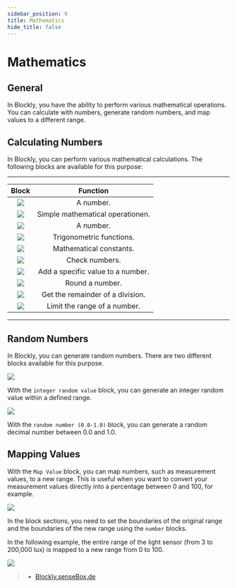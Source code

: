 ```yaml
---
sidebar_position: 9
title: Mathematics
hide_title: false
---
```

# Mathematics

## General
In Blockly, you have the ability to perform various mathematical operations. You can calculate with numbers, generate random numbers, and map values to a different range.

## Calculating Numbers
In Blockly, you can perform various mathematical calculations. The following blocks are available for this purpose:
________________________________________
| Block | Function |
| :-----: | :--------: |
| ![](/img/blockly-bilder/mathematik/blockly-mathematik-1.svg) | A number. |
| ![](/img/blockly-bilder/mathematik/blockly-mathematik-2.svg) | Simple mathematical operationen. |
| ![](/img/en/blockly-bilder/mathematik/blockly-mathematik-3.svg) | A number. |
| ![](/img/blockly-bilder/mathematik/blockly-mathematik-4.svg) | Trigonometric functions. |
| ![](/img/blockly-bilder/mathematik/blockly-mathematik-5.svg) | Mathematical constants. |
| ![](/img/en/blockly-bilder/mathematik/blockly-mathematik-6.svg) | Check numbers. |
| ![](/img/en/blockly-bilder/mathematik/blockly-mathematik-7.svg) | Add a specific value to a number. |
| ![](/img/en/blockly-bilder/mathematik/blockly-mathematik-8.svg) | Round a number. |
| ![](/img/en/blockly-bilder/mathematik/blockly-mathematik-9.svg) | Get the remainder of a division. |
| ![](/img/en/blockly-bilder/mathematik/blockly-mathematik-10.svg)| Limit the range of a number. |
________________________________________

## Random Numbers
In Blockly, you can generate random numbers. There are two different blocks available for this purpose.

![](/img/en/blockly-bilder/mathematik/blockly-mathematik-11.svg)  

With the `integer random value` block, you can generate an integer random value within a defined range.

![](/img/blockly-bilder/mathematik/blockly-mathematik-12.svg) 

With the `random number (0.0-1.0)` block, you can generate a random decimal number between 0.0 and 1.0.

## Mapping Values
With the `Map Value` block, you can map numbers, such as measurement values, to a new range. This is useful when you want to convert your measurement values directly into a percentage between 0 and 100, for example.

![](/img/en/blockly-bilder/mathematik/blockly-mathematik-13.svg) 

In the block sections, you need to set the boundaries of the original range and the boundaries of the new range using the `number` blocks.

In the following example, the entire range of the light sensor (from 3 to 200,000 lux) is mapped to a new range from 0 to 100.

![](/img/en/blockly-bilder/mathematik/blockly-mathematik-14.svg) 


> - [Blockly.senseBox.de](https://blockly.sensebox.de/)